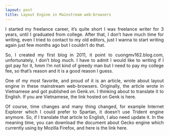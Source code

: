 ```yaml
---
layout: post
title: Layout Engine in Mainstream web-browsers
---
```

<p align="justify">I started my freelance career, it’s quite short I was freelance writer for 3 years, until I graduated from college. After that, I don’t have much time for writing, even I tried to contact to my old editors, just I wanna to start writing again just few months ago but I couldn’t do that.</p>
<p align="justify">So, I created my first blog in 2011, it point to cuongmv162.blog.com, unfortunately, I don’t blog much. I have to admit I would like to writing if I got pay for it, hmm I’m not kind of greedy man but I need to pay my college fee, so that’s reason and it is a good reason I guess.</p>
<p align="justify">One of my most favorite, and proud of it is an article, wrote about layout engine in these mainstream web-browsers. Originally, the article wrote in Vietnamese and got published on Genk.vn. I thinking about to translate it to English. If you are Vietnamese, the link hosted on Genk is here.</p>
<p align="justify">Of course, time changes and many thing changed, for example Internet Explorer which I could prefer to Spartan, it doesn’t use Trident engine anymore. So, if I translate that article to English, I also need update it.
In the meaning time, you can download the document about Gecko engine which currently using by Mozilla Firefox, and here is the link here.</p>
